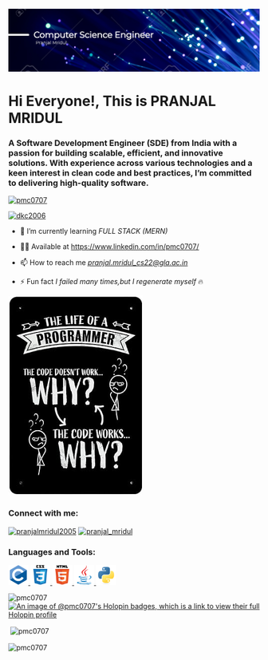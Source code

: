 ![logo](https://github.com/pmc0707/pmc0707/blob/main/6604629fb132260013f4a344.jpg)
<h1 align="left">Hi Everyone!, This is PRANJAL MRIDUL</h1>

<h3 align="left">A Software Development Engineer (SDE) from India with a passion for building scalable, efficient, and innovative solutions. With experience across various technologies and a keen interest in clean code and best practices, I’m committed to delivering high-quality software.</h3>

<p align="left" dir="auto"> <a target="_blank" rel="noopener noreferrer nofollow" href="https://camo.githubusercontent.com/44503b91cca36dab40c38db37d22a24d51f52e02f8ef36105231c98b7503e298/68747470733a2f2f6b6f6d617265762e636f6d2f67687076632f3f757365726e616d653d646b6332303036266c6162656c3d50726f66696c65253230766965777326636f6c6f723d306537356236267374796c653d666c6174"><img src="https://camo.githubusercontent.com/44503b91cca36dab40c38db37d22a24d51f52e02f8ef36105231c98b7503e298/68747470733a2f2f6b6f6d617265762e636f6d2f67687076632f3f757365726e616d653d646b6332303036266c6162656c3d50726f66696c65253230766965777326636f6c6f723d306537356236267374796c653d666c6174" alt="pmc0707" data-canonical-src="https://komarev.com/ghpvc/?username=pmc0707&amp;label=Profile%20views&amp;color=0e75b6&amp;style=flat" style="max-width: 100%;"></a> </p>
<p align="left" dir="auto"> <a href="https://github.com/ryo-ma/github-profile-trophy"><img src="https://camo.githubusercontent.com/d6766852befaa2670d350f5d9ff5855b1517e77947c6a3058ee3f7cc3345f744/68747470733a2f2f6769746875622d70726f66696c652d74726f7068792e76657263656c2e6170702f3f757365726e616d653d646b6332303036" alt="dkc2006" data-canonical-src="https://github-profile-trophy.vercel.app/?username=dkc2006" style="max-width: 100%;"></a> </p>

- 🌱 I’m currently learning *FULL STACK (MERN)*

- 👨‍💻  Available at https://www.linkedin.com/in/pmc0707/

- 📫 How to reach me *pranjal.mridul_cs22@gla.ac.in*

- ⚡ Fun fact *I failed many times,but I regenerate myself* 🔥

<div >
  <img margin-left="-50px" src="gituu.jpg">
</div>

<h3 align="left">Connect with me:</h3>
<p align="left">
<a href="https://linkedin.com/in/pranjalmridul2005" target="blank"><img align="center" src="https://raw.githubusercontent.com/rahuldkjain/github-profile-readme-generator/master/src/images/icons/Social/linked-in-alt.svg" alt="pranjalmridul2005" height="30" width="40" /></a>
<a href="https://codeforces.com/profile/pranjal_mridul" target="blank"><img align="center" src="https://raw.githubusercontent.com/rahuldkjain/github-profile-readme-generator/master/src/images/icons/Social/codeforces.svg" alt="pranjal_mridul" height="30" width="40" /></a>
</p>

<h3 align="left">Languages and Tools:</h3>
<p align="left"> <a href="https://www.cprogramming.com/" target="_blank" rel="noreferrer"> <img src="https://raw.githubusercontent.com/devicons/devicon/master/icons/c/c-original.svg" alt="c" width="40" height="40"/> </a> <a href="https://www.w3schools.com/css/" target="_blank" rel="noreferrer"> <img src="https://raw.githubusercontent.com/devicons/devicon/master/icons/css3/css3-original-wordmark.svg" alt="css3" width="40" height="40"/> </a> <a href="https://www.w3.org/html/" target="_blank" rel="noreferrer"> <img src="https://raw.githubusercontent.com/devicons/devicon/master/icons/html5/html5-original-wordmark.svg" alt="html5" width="40" height="40"/> </a> <a href="https://www.java.com" target="_blank" rel="noreferrer"> <img src="https://raw.githubusercontent.com/devicons/devicon/master/icons/java/java-original.svg" alt="java" width="40" height="40"/> </a> <a href="https://www.python.org" target="_blank" rel="noreferrer"> <img src="https://raw.githubusercontent.com/devicons/devicon/master/icons/python/python-original.svg" alt="python" width="40" height="40"/> </a> </p>

<p><img align="left" src="https://github-readme-stats.vercel.app/api/top-langs?username=pmc0707&show_icons=true&locale=en&layout=compact" alt="pmc0707" /></p>
<div class="Box mb-5 p-3 activity-overview-box border-top border-xl-top-0">

    
[![An image of @pmc0707's Holopin badges, which is a link to view their full Holopin profile](https://holopin.me/pmc0707)](https://holopin.io/@pmc0707)


<p>&nbsp;<img align="center" src="https://github-readme-stats.vercel.app/api?username=pmc0707&show_icons=true&locale=en" alt="pmc0707" /></p>

<p><img align="center" src="https://github-readme-streak-stats.herokuapp.com/?user=pmc0707&" alt="pmc0707" /></p>
